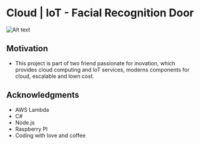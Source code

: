 
# Cloud | IoT - Facial Recognition Door

![Alt text](https://github.com/juniortads/rekognition-face-iot/blob/master/rekognition_iot.jpg "Architecture diagram")

## Motivation
* This project is part of two friend passionate for inovation, which provides cloud computing and IoT services, moderns components for cloud, escalable and lown cost.

## Acknowledgments
* AWS Lambda
* C#
* Node.js
* Raspberry PI
* Coding with love and coffee
